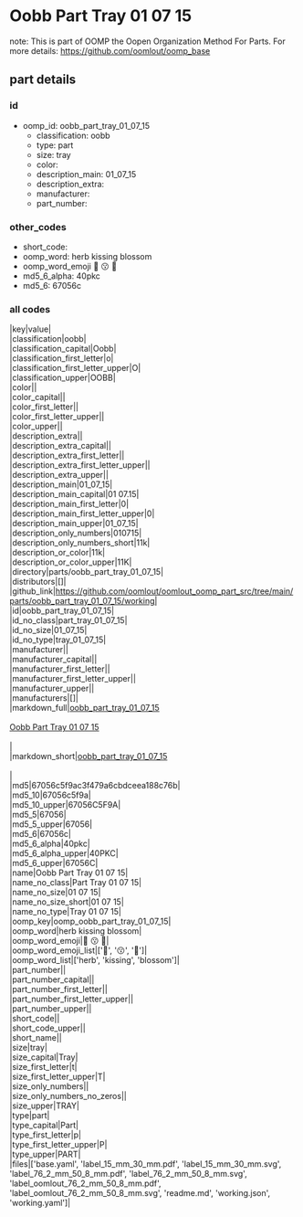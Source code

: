 # Oobb Part Tray 01 07 15  

note: This is part of OOMP the Oopen Organization Method For Parts. For more details: https://github.com/oomlout/oomp_base

##  part details





### id
* oomp_id: oobb_part_tray_01_07_15
  * classification: oobb
  * type: part
  * size: tray
  * color: 
  * description_main: 01_07_15
  * description_extra: 
  * manufacturer: 
  * part_number: 

### other_codes
* short_code: 
* oomp_word: herb kissing blossom
* oomp_word_emoji :herb: :kissing: :blossom:
* md5_6_alpha: 40pkc
* md5_6: 67056c

### all codes 
|key|value|  
|classification|oobb|  
|classification_capital|Oobb|  
|classification_first_letter|o|  
|classification_first_letter_upper|O|  
|classification_upper|OOBB|  
|color||  
|color_capital||  
|color_first_letter||  
|color_first_letter_upper||  
|color_upper||  
|description_extra||  
|description_extra_capital||  
|description_extra_first_letter||  
|description_extra_first_letter_upper||  
|description_extra_upper||  
|description_main|01_07_15|  
|description_main_capital|01 07.15|  
|description_main_first_letter|0|  
|description_main_first_letter_upper|0|  
|description_main_upper|01_07_15|  
|description_only_numbers|010715|  
|description_only_numbers_short|11k|  
|description_or_color|11k|  
|description_or_color_upper|11K|  
|directory|parts/oobb_part_tray_01_07_15|  
|distributors|[]|  
|github_link|https://github.com/oomlout/oomlout_oomp_part_src/tree/main/parts/oobb_part_tray_01_07_15/working|  
|id|oobb_part_tray_01_07_15|  
|id_no_class|part_tray_01_07_15|  
|id_no_size|01_07_15|  
|id_no_type|tray_01_07_15|  
|manufacturer||  
|manufacturer_capital||  
|manufacturer_first_letter||  
|manufacturer_first_letter_upper||  
|manufacturer_upper||  
|manufacturers|[]|  
|markdown_full|[oobb_part_tray_01_07_15](https://github.com/oomlout/oomlout_oomp_part_src/tree/main/parts/oobb_part_tray_01_07_15/working)<br>[](https://github.com/oomlout/oomlout_oomp_part_src/tree/main/parts/oobb_part_tray_01_07_15/working)<br>[Oobb Part Tray 01 07 15](https://github.com/oomlout/oomlout_oomp_part_src/tree/main/parts/oobb_part_tray_01_07_15/working)<br><br>|  
|markdown_short|[oobb_part_tray_01_07_15](https://github.com/oomlout/oomlout_oomp_part_src/tree/main/parts/oobb_part_tray_01_07_15/working)<br><br>|  
|md5|67056c5f9ac3f479a6cbdceea188c76b|  
|md5_10|67056c5f9a|  
|md5_10_upper|67056C5F9A|  
|md5_5|67056|  
|md5_5_upper|67056|  
|md5_6|67056c|  
|md5_6_alpha|40pkc|  
|md5_6_alpha_upper|40PKC|  
|md5_6_upper|67056C|  
|name|Oobb Part Tray 01 07 15|  
|name_no_class|Part Tray 01 07 15|  
|name_no_size|01 07 15|  
|name_no_size_short|01 07 15|  
|name_no_type|Tray 01 07 15|  
|oomp_key|oomp_oobb_part_tray_01_07_15|  
|oomp_word|herb kissing blossom|  
|oomp_word_emoji|:herb: :kissing: :blossom:|  
|oomp_word_emoji_list|[':herb:', ':kissing:', ':blossom:']|  
|oomp_word_list|['herb', 'kissing', 'blossom']|  
|part_number||  
|part_number_capital||  
|part_number_first_letter||  
|part_number_first_letter_upper||  
|part_number_upper||  
|short_code||  
|short_code_upper||  
|short_name||  
|size|tray|  
|size_capital|Tray|  
|size_first_letter|t|  
|size_first_letter_upper|T|  
|size_only_numbers||  
|size_only_numbers_no_zeros||  
|size_upper|TRAY|  
|type|part|  
|type_capital|Part|  
|type_first_letter|p|  
|type_first_letter_upper|P|  
|type_upper|PART|  
|files|['base.yaml', 'label_15_mm_30_mm.pdf', 'label_15_mm_30_mm.svg', 'label_76_2_mm_50_8_mm.pdf', 'label_76_2_mm_50_8_mm.svg', 'label_oomlout_76_2_mm_50_8_mm.pdf', 'label_oomlout_76_2_mm_50_8_mm.svg', 'readme.md', 'working.json', 'working.yaml']|  
